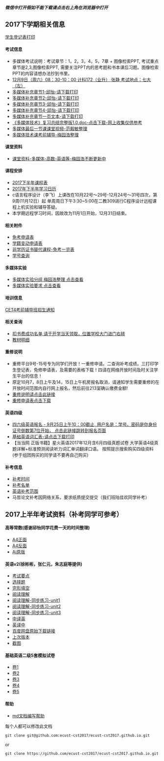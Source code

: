 ##### 微信中打开假如不能下载请点击右上角在浏览器中打开

## 2017下学期相关信息

[学生登记表打印](dayin.jpg)

#### 考试信息
- 多媒体考试说明：考试章节：1，2，3，4，5，7章 + 图像检索PPT, 考试重点章节是2,3,图像检索PPT, 需要关注PPT内的思考题和书本课后习题。图像检索PPT的内容请想办法抄到书里。
- [12月9日（周六）08：30-10：00 计科172（业升） 张静   考试地点：七大（左）](https://mp.weixin.qq.com/s/XSH3yqOQqchmBMtVctfDKQ)
- [多媒体补充章节1-邱怡-请下载打印](2017-second-half/duomeiti/qiuyi/多媒体补充1.PNG)
- [多媒体补充章节2-邱怡-请下载打印](2017-second-half/duomeiti/qiuyi/多媒体补充2.PNG)
- [多媒体补充章节3-邱怡-请下载打印](2017-second-half/duomeiti/qiuyi/多媒体补充3.PNG)
- [多媒体补充章节4-邱怡-请下载打印](2017-second-half/duomeiti/qiuyi/多媒体补充4.PNG)
- [多媒体补充章节一页文本-请下载打印](2017-second-half/duomeiti/buchongzhangjie.pdf)
- [《多媒体技术》复习总结完整版1.0.doc-点击下载-网上收集仅供参考](2017-second-half/duomeiti/《多媒体技术》复习总结完整版1.0.doc)
- [多媒体最后一节课课堂视频-范毅敏整理](https://pan.baidu.com/s/1mhLRk7Y#list/path=%2F)
- [多媒体技术课考前辅导-梅园浩整理](https://note.youdao.com/share/index.html?id=83839603b92d3483d721d9f04302d775&type=note)

#### 课堂资料
- [课堂资料-多媒体-高数-英语等-梅园浩不断更新中](https://pan.baidu.com/s/1b5cj6Y#list/path=%2F)

#### 课程安排
- [2017下半年课程表](2017-second-half/课程表.png)
- [2017年下半年学习日历](2017-second-half/2017年下半年学习日历.doc)
- c语言程序设计（李飞）上课改在10月22号～29号-12月24号～31号四次，第9周(11月12日）起 单周周日下午3:30~5:00在二教309进行C程序设计远程课程上机实验和辅导答疑。
- 本学期远程学习时间，因故改为11月1日开始，12月31日结束。

#### 相关附件
- [免考申请表](attachment/免考申请表.doc)
- [学籍变动申请表](attachment/学籍变动申请表.doc)
- [非学历证书替代课程-免考一览表](attachment/非学历证书替代课程（免考）一览表.xls)
- [学号查询](info/xuehao.png)

#### 多媒体实验
- [多媒体实验分组 梅园浩整理 点击查看](2017-second-half/多媒体实验分组.jpeg)
- [多媒体实验要求 点击查看](2017-second-half/多媒体实验要求.png)

#### 培训信息
[CET4考前辅导班招生通知](https://mp.weixin.qq.com/s?__biz=MjM5NTg2MzA3Mg==&mid=2651210766&idx=1&sn=f7dbebc8dcdca497013844884ed6ae2f&chksm=bd00eb418a776257b71688313e4adaa4bc25e0cd987a4678272071cb0730963f7bd0d865e577&mpshare=1&scene=1&srcid=0926eBrPo7zZ44UQcriZvbwY&key=47c7b75addac7ce755c16777144b8dc1e969d064e122d210609bea9b4702a63e7bc3deb47516f664eb493c30e16d9ffb8543c2ec202c3e151e67b2fcb02d2fbd83c0b37f292778d5181268be366983f2&ascene=0&uin=MTY4NjQ3NDE4MA%3D%3D&devicetype=iMac+MacBookPro12%2C1+OSX+OSX+10.12.6+build(16G29)&version=12020810&nettype=WIFI&fontScale=100&pass_ticket=Ag436f6EpiRFvMPAm5Z1WyS9f9NZBm2M9ljaYRkEoAo0UeSvuWGG3qQ0Gkj8HtLv)

#### 相关查询
- [扣书费成功名单,请于开学当天领取，位置学校大门进门右转](2017-second-half/扣书费成功名单.jpeg)
- [教材明细](2017-second-half/教材明细.jpeg)

#### 重修说明
- 重修平台9号-15号专为同学们开放！一重修申请。二查询补考成绩。三打印学生登记表，免修申请表，及需要的表格下载！四请在网络开放时间及时关注学生平台的信息！
- 原定10月7，8日上午及14，15日上午机房报名取消，请通知学生需要重修的在开放时间范围内自行网上报名，然后前往213室确认缴费金额!
- [重修说明请点击此链接](2017-second-half/chongxiu/read.md)
- [重修申请表点击下载](2017-second-half/chongxiu/重修申请表.doc)

#### 英语四级
- [四六级英语报名 - 9月25日上午10：00截止, 用户名是：学号。密码是你身份证号倒数第7位开始， 点击此链接跳转到报名页面](http://ksbm.ecust.edu.cn)
- [基础英语词汇表-请点击下载打印](attachment/基础英语词汇表.pdf)
- 【当当网 正版书籍】星火英语2017年12月含6月四级真题试卷 大学英语4级真题详解+标准预测阅读听力词汇单词翻译口语。
  按照提示搜索购买四级资料(参于组团购买的同学请不要再自己购买)

#### 补考信息
- [补考时间](bukao/WechatIMG1.png)
- [补考名单](bukao/WechatIMG2.png)
- [英语补考范围](bukao/本科第二册期末考试题型及复习范围1706.doc)
- 马哲论文补考因网络关系，要求纸质提交提交（我们班陆佳欢同学补考）

## 2017上半年考试资料（补考同学可参考）

#### 高等常数(感谢邱怡同学花费一天的时间整理)
- [A4正面](math/高数1.png)
- [A4反面](math/高数2.png)
- [Ai原版](math/高数.ai)

#### 英语v2(徐彬彬，张仁元，朱志庭等提供)
- [考试要点](english/考试要点.jpg)
- [选择题](english/v2/英语期末A-选择题.docx)
- [完形填空](english/v2/英语期末A-完形填空.docx)
- [阅读理解](english/v2/英语期末A-阅读理解.doc)
- [阅读理解-同步练习-unit1](http://note.youdao.com/share/?id=1267222109593a388d32d9d4c71c52bd&type=note#/)
- [阅读理解-同步练习-unit2](http://note.youdao.com/share/?id=9d3ee289fe83267729856f708d694d23&type=note#/)
- [阅读理解-同步练习-unit3](http://note.youdao.com/share/?id=d8b9517786a6d94680575d33540096a2&type=note#/)
- [中译英](english/v2/英语期末A-翻译(中-英)-张仁元提供.docx)
- [英译中](english/v2/英语期末A-翻译(英-中)-徐彬彬提供.docx)
- [百度网盘原始下载链接](http://pan.baidu.com/share/link?shareid=3386488233&uk=523763246)
- [上次版本](english/v1/v1.md)
- [截图](english/cover/cover.md)
#### 基础英语二级5套模拟试卷
- [卷1](english/二级模拟试卷/基础英语二级模拟试卷与解析1.doc)
- [卷2](english/二级模拟试卷/基础英语二级模拟试卷与解析2.doc)
- [卷3](english/二级模拟试卷/基础英语二级模拟试卷与解析3.doc)
- [卷4](english/二级模拟试卷/基础英语二级模拟试卷与解析4.doc)
- [卷5](english/二级模拟试卷/基础英语二级模拟试卷与解析5.doc)

#### 帮助
- [md文档编写帮助](github-pages-help.md)

每个人都可以修改此文档
```
git clone git@github.com:ecust-cst2017/ecust-cst2017.github.io.git
```
or
```angular2html
git clone https://github.com/ecust-cst2017/ecust-cst2017.github.io.git
```
